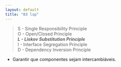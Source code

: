 ```yaml
---
layout: default
title: "03 lsp"
---
```


> S - Single Responsibility Principle\
> O - Open/Closed Principle\
> ***L - Liskov Substitution Principle***\
> I - Interface Segregation Principle\
> D - Dependency Inversion Principle

- Garantir que componentes sejam intercambiáveis.